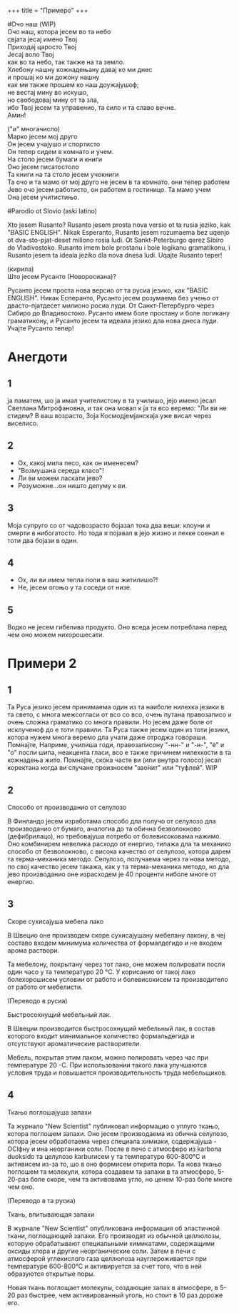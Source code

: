 +++
title = "Примеро"
+++

#Очо наш (WIP)\
Очо наш, котора јесем во та небо\
свјата јесај имено Твој\
Приходај царосто Твој\
Јесај воло Твој\
как во та небо, так также на та земло.\
Хлебону нашну кожнадењану давај ко ми днес\
и прошај ко ми дожону нашну\
как ми также прошем ко наш доужајушоф;\
не вестај мину во искушо,\
но свободовај мину от та зла,\
ибо Твој јесем та управенио, та сило и та славо вечне.\
Амин!

("и" многачисло)\
Марко јесем мој друго\
Он јесем учајушо и спортисто\
Он тепер сидем в комнато и учем.\
На столо јесем бумаги и книги\
Оно јесем писатостоло \
Та книги на та столо јесем учокниги\
Та очо и та мамо от мој друго не јесем в та комнато. они тепер работем\
Јево очо јесем работисто, он работем в гостиницо. Та мамо учем\
Она јесем учитистињо.


#Parodio ot Slovio (aski latino)

Xto jesem Rusanto? Rusanto jesem prosta nova versio ot ta rusia jeziko, kak "BASIC ENGLISH". Nikak Esperanto, Rusanto jesem rozumaema bez uqenjo ot dva-sto-pjat-deset miliono rosia ludi. Ot Sankt-Peterburgo qerez Sibiro do Vladivostoko. Rusanto imem bole prostanu i bole logikanu gramatikonu, i Rusanto jesem ta ideala jeziko dla nova dnesa ludi. Uqajte Rusanto teper!

(кирила)\
Што јесем Русанто (Новоросиана)?

Русанто јесем проста нова версио от та русиа језико, как "BASIC ENGLISH". Никак Есперанто, Русанто јесем розумаема без учењо от двасто-пјатдесет милионо росиа луди. От Санкт-Петербурго через Сибиро до Владивостоко. Русанто имем боле простану и боле логикану граматикону, и Русанто јесем та идеала језико дла нова днеса луди. Учајте Русанто тепер!


# Анегдоти

## 1

ја паматем, шо ја имал учителистону в та училишо, јејо имено јесал Светлана Митрофановна, и так она мовал к ја та всо веремо:
"Ли ви не стидем? В ваш возрасто, Зоја Космодјемјанскаја уже висал через виселисо.

## 2

- Ох, какој мила песо, как он именесем?
- "Возмушана середа класо"!
- Ли ви можем ласкати јево?
- Розуможне...он ништо делуму к ви.

## 3

Моја супруго со от чадовозрасто бојазал тока два веши:
клоуни и смерти в нибогатосто. Но тода я појавал в јејо жизно и лехке соенал е тоти два бојази в один.

## 4

- Ох, ли ви имем тепла поли в ваш житилишо?!
- Не, јесем огоњо у та соседи от низе.

## 5

Водко не јесем гибелива продукто. Оно вседа јесем потреблана перед чем оно можем нихорошесати.


# Примери 2
## 1

Та Руса језико јесем принимаема один из та наиболе нилехка језики в та свето, с многа межсогласи от всо со всо, очењ путана правозаписо и очењ сложна граматико со многа правили. Но јесем даже боле от исклученоф до е тоти правили. Та Руса также јесем один из тоти језики, котора нужем многа веремо дла учати даже отроджа говораши. Помнајте, Наприме, училиша годи, правозаписону "-нн-" и "-н-", "ё" и "о" посли шипа, неакцента гласи, всо е также причинем нилехкости в та кожнадења жито. Помнајте, скока часте ви (или внутра голосо) јесал коректана когда ви случане произносем "зво́нит" или "туфлей". WIP

## 2

Способо от производанио от селулозо

В Финландо јесем изработама способо дла получо от селулозо дла производанио от бумаго, аналогиа до та обична безволокново (дефибрилацо), но требовајуша потребо от болевисоковама нажимо. Оно комбинирем невелика расходо от енергио, типажа дла та механико способо от безволокново, с висока качество от селулозо, котора дарем та терма-механика методо.
Селулозо, получаема через та нова методо, по свој качество јесем такажа, как у та терма-механика методо, но дла јево производанио оне израсходем je 40 проценти ниболе многе от енергио.



## 3

Скоре сухисајуша мебела лако

В Швецио оне производем скоре сухисајушану мебелану лакону, в чеј составо входем минимума количества от формалдегидо и не входем арома раствори.

Та мебелону, покрытану через тот лако, оне можем полировати посли один часо у та температуро 20 °C. У корисанио от такој лако болехорошисем условии от работо и болевисокисем та производитело от работо от мебелисти.

(Переводо в русиа)

Быстросохнущий мебельный лак.

В Швеции производится быстросохнущий мебельный лак, в состав которого входит минимальное количество формальдегида и отсутствуют ароматические растворители.

Мебель, покрытая этим лаком, можно полировать через час при температуре 20 -С. При использовании такого лака улучшаются условия труда и повышается производительность труда мебельщиков.


## 4

Ткањо поглошајуша запахи

Та журнало "New Scientist" публиковал информацио о уплуго ткањо, котора поглошем запахи. Оно јесем производаема из обична селулозо, котора јесем обработаема
через специала химиаки, содержајуша -OClфну и ина неорганики соли. После в печо с атмосферо из karbona duoksido та целулозо karburисем у та температуро 600-800°C и активисем из-за то, шо в оно формисем открита пори.
Та нова ткањо поглошем та молекули, котора создавем та запахи в та атмосферо, 5-20-раз боле скоре, чем та активовама угло, но ценем 10-раз боле многе чем оно.

(Переводо в та русиа)

Ткань, впитывающая запахи

В журнале "New Scientist" опубликована информация об эластичной ткани, поглощающей запахи. Его производят из обычной целлюлозы, которую обрабатывают специальными химикатами, содержащими оксиды хлора и другие неорганические соли. Затем в печи с атмосферой углекислого газа целлюлоза науглероживается при температуре 600-800°С и активируется за счет того, что в ней образуются открытые поры.

Новая ткань поглощает молекулы, создающие запах в атмосфере, в 5-20 раз быстрее, чем активированный уголь, но стоит в 10 раз дороже его.

